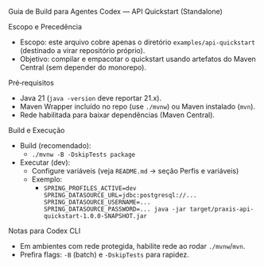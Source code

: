 Guia de Build para Agentes Codex — API Quickstart (Standalone)

Escopo e Precedência
- Escopo: este arquivo cobre apenas o diretório `examples/api-quickstart` (destinado a virar repositório próprio).
- Objetivo: compilar e empacotar o quickstart usando artefatos do Maven Central (sem depender do monorepo).

Pré‑requisitos
- Java 21 (`java -version` deve reportar 21.x).
- Maven Wrapper incluído no repo (use `./mvnw`) ou Maven instalado (`mvn`).
- Rede habilitada para baixar dependências (Maven Central).

Build e Execução
- Build (recomendado):
  - `./mvnw -B -DskipTests package`
- Executar (dev):
  - Configure variáveis (veja `README.md` → seção Perfis e variáveis)
  - Exemplo:
    - `SPRING_PROFILES_ACTIVE=dev SPRING_DATASOURCE_URL=jdbc:postgresql://... SPRING_DATASOURCE_USERNAME=... SPRING_DATASOURCE_PASSWORD=... java -jar target/praxis-api-quickstart-1.0.0-SNAPSHOT.jar`

Notas para Codex CLI
- Em ambientes com rede protegida, habilite rede ao rodar `./mvnw`/`mvn`.
- Prefira flags: `-B` (batch) e `-DskipTests` para rapidez.

